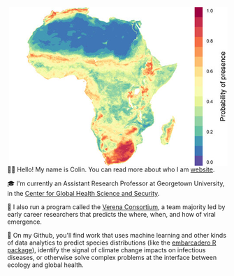 <img align="right" src="presence.jpg" width="500">


👨‍🎤 Hello! My name is Colin. You can read more about who I am [website](https://www.colinjcarlson.com).

🎓 I'm currently an Assistant Research Professor at Georgetown University, in the [Center for Global Health Science and Security](https://ghss.georgetown.edu/). 

🦠 I also run a program called the [Verena Consortium](https://www.viralemergence.org), a team majority led by early career researchers that predicts the where, when, and how of viral emergence.

🔢 On my Github, you'll find work that uses machine learning and other kinds of data analytics to predict species distributions (like the [embarcadero R package](https://www.github.com/cjcarlson/embarcadero)), identify the signal of climate change impacts on infectious diseases, or otherwise solve complex problems at the interface between ecology and global health.

